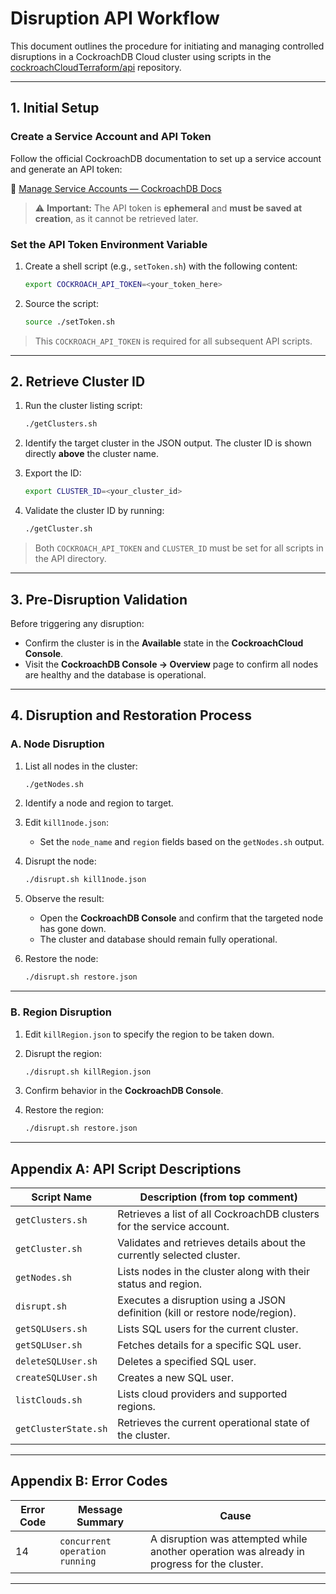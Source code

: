 # **Disruption API Workflow**

This document outlines the procedure for initiating and managing controlled disruptions in a CockroachDB Cloud cluster using scripts in the [cockroachCloudTerraform/api](https://github.com/jphaugla/cockroachCloudTerraform/tree/main/api) repository.

---

## **1. Initial Setup**

### **Create a Service Account and API Token**

Follow the official CockroachDB documentation to set up a service account and generate an API token:

🔗 [Manage Service Accounts — CockroachDB Docs](https://www.cockroachlabs.com/docs/cockroachcloud/managing-access#manage-service-accounts)

> ⚠️ **Important:** The API token is **ephemeral** and **must be saved at creation**, as it cannot be retrieved later.

### **Set the API Token Environment Variable**

1. Create a shell script (e.g., `setToken.sh`) with the following content:

   ```bash
   export COCKROACH_API_TOKEN=<your_token_here>
   ```
2. Source the script:

   ```bash
   source ./setToken.sh
   ```

> This `COCKROACH_API_TOKEN` is required for all subsequent API scripts.

---

## **2. Retrieve Cluster ID**

1. Run the cluster listing script:

   ```bash
   ./getClusters.sh
   ```
2. Identify the target cluster in the JSON output. The cluster ID is shown directly **above** the cluster name.
3. Export the ID:

   ```bash
   export CLUSTER_ID=<your_cluster_id>
   ```
4. Validate the cluster ID by running:

   ```bash
   ./getCluster.sh
   ```

> Both `COCKROACH_API_TOKEN` and `CLUSTER_ID` must be set for all scripts in the API directory.

---

## **3. Pre-Disruption Validation**

Before triggering any disruption:

* Confirm the cluster is in the **Available** state in the **CockroachCloud Console**.
* Visit the **CockroachDB Console → Overview** page to confirm all nodes are healthy and the database is operational.

---

## **4. Disruption and Restoration Process**

### **A. Node Disruption**

1. List all nodes in the cluster:

   ```bash
   ./getNodes.sh
   ```

2. Identify a node and region to target.

3. Edit `kill1node.json`:

   * Set the `node_name` and `region` fields based on the `getNodes.sh` output.

4. Disrupt the node:

   ```bash
   ./disrupt.sh kill1node.json
   ```

5. Observe the result:

   * Open the **CockroachDB Console** and confirm that the targeted node has gone down.
   * The cluster and database should remain fully operational.

6. Restore the node:

   ```bash
   ./disrupt.sh restore.json
   ```

---

### **B. Region Disruption**

1. Edit `killRegion.json` to specify the region to be taken down.
2. Disrupt the region:

   ```bash
   ./disrupt.sh killRegion.json
   ```
3. Confirm behavior in the **CockroachDB Console**.
4. Restore the region:

   ```bash
   ./disrupt.sh restore.json
   ```

---

## **Appendix A: API Script Descriptions**

| Script Name          | Description (from top comment)                                               |
| -------------------- | ---------------------------------------------------------------------------- |
| `getClusters.sh`     | Retrieves a list of all CockroachDB clusters for the service account.        |
| `getCluster.sh`      | Validates and retrieves details about the currently selected cluster.        |
| `getNodes.sh`        | Lists nodes in the cluster along with their status and region.               |
| `disrupt.sh`         | Executes a disruption using a JSON definition (kill or restore node/region). |
| `getSQLUsers.sh`     | Lists SQL users for the current cluster.                                     |
| `getSQLUser.sh`      | Fetches details for a specific SQL user.                                     |
| `deleteSQLUser.sh`   | Deletes a specified SQL user.                                                |
| `createSQLUser.sh`   | Creates a new SQL user.                                                      |
| `listClouds.sh`      | Lists cloud providers and supported regions.                                 |
| `getClusterState.sh` | Retrieves the current operational state of the cluster.                      |

---

## **Appendix B: Error Codes**

| Error Code | Message Summary                | Cause                                                                                       |
| ---------- | ------------------------------ | ------------------------------------------------------------------------------------------- |
| 14         | `concurrent operation running` | A disruption was attempted while another operation was already in progress for the cluster. |

---
